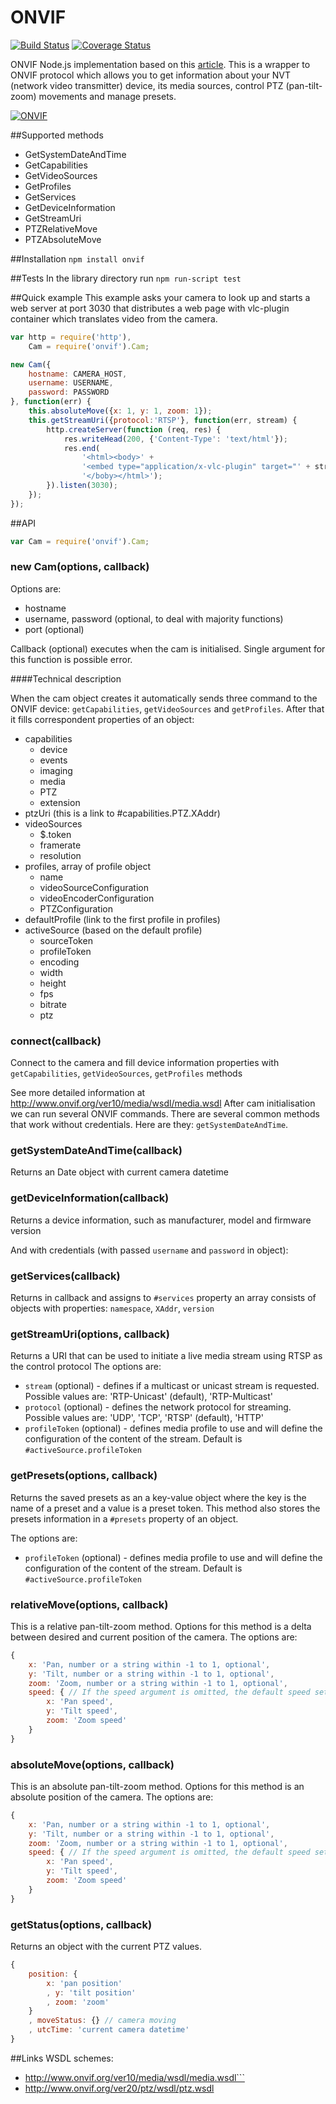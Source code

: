 # ONVIF

[![Build Status](https://travis-ci.org/agsh/onvif.png)](https://travis-ci.org/agsh/onvif)
[![Coverage Status](https://img.shields.io/coveralls/agsh/onvif.svg)](https://coveralls.io/r/agsh/onvif?branch=master)

ONVIF Node.js implementation based on this [article](http://ltoscanolm.hubpages.com/hub/onvif-programming-revealed).
This is a wrapper to ONVIF protocol which allows you to get information about your NVT (network video transmitter)
device, its media sources, control PTZ (pan-tilt-zoom) movements and manage presets.

[![ONVIF](http://www.onvif.org/Portals/_default/Skins/onvif/images/logo-new.jpg)](http://onvif.org)

##Supported methods
* GetSystemDateAndTime
* GetCapabilities
* GetVideoSources
* GetProfiles
* GetServices
* GetDeviceInformation
* GetStreamUri
* PTZRelativeMove
* PTZAbsoluteMove

##Installation
`npm install onvif`

##Tests
In the library directory run
`npm run-script test`

##Quick example
This example asks your camera to look up and starts a web server at port 3030 that distributes a web page with vlc-plugin
container which translates video from the camera.
```javascript
var http = require('http'),
	Cam = require('onvif').Cam;

new Cam({
	hostname: CAMERA_HOST,
	username: USERNAME,
	password: PASSWORD
}, function(err) {
	this.absoluteMove({x: 1, y: 1, zoom: 1});
	this.getStreamUri({protocol:'RTSP'}, function(err, stream) {
		http.createServer(function (req, res) {
			res.writeHead(200, {'Content-Type': 'text/html'});
			res.end(
				'<html><body>' +
				'<embed type="application/x-vlc-plugin" target="' + stream.uri + '"></embed>' +
				'</boby></html>');
		}).listen(3030);
	});
});
```

##API

```javascript
var Cam = require('onvif').Cam;
```

### new Cam(options, callback)

Options are:
- hostname
- username, password (optional, to deal with majority functions)
- port (optional)

Callback (optional) executes when the cam is initialised. Single argument for this function is possible error.

####Technical description

When the cam object creates it automatically sends three command to the ONVIF device:
`getCapabilities`, `getVideoSources` and `getProfiles`. After that it fills correspondent properties of an object:

+ capabilities
  - device
  - events
  - imaging
  - media
  - PTZ
  - extension
+ ptzUri (this is a link to #capabilities.PTZ.XAddr)
+ videoSources
  - $.token
  - framerate
  - resolution
+ profiles, array of profile object
  - name
  - videoSourceConfiguration
  - videoEncoderConfiguration
  - PTZConfiguration
+ defaultProfile (link to the first profile in profiles)
+ activeSource (based on the default profile)
  - sourceToken
  - profileToken
  - encoding
  - width
  - height
  - fps
  - bitrate
  - ptz

### connect(callback)
Connect to the camera and fill device information properties with `getCapabilities`, `getVideoSources`, `getProfiles` methods

See more detailed information at http://www.onvif.org/ver10/media/wsdl/media.wsdl
After cam initialisation we can run several ONVIF commands.
There are several common methods that work without credentials. Here are they: `getSystemDateAndTime`.

### getSystemDateAndTime(callback)
Returns an Date object with current camera datetime

### getDeviceInformation(callback)
Returns a device information, such as manufacturer, model and firmware version

And with credentials (with passed `username` and `password` in object):

### getServices(callback)
Returns in callback and assigns to `#services` property an array consists of objects with properties: `namespace`, `XAddr`, `version`

### getStreamUri(options, callback)
Returns a URI that can be used to initiate a live media stream using RTSP as the control protocol
The options are:

* `stream` (optional) - defines if a multicast or unicast stream is requested. Possible values are: 'RTP-Unicast' (default), 'RTP-Multicast'
* `protocol` (optional) - defines the network protocol for streaming. Possible values are: 'UDP', 'TCP', 'RTSP' (default), 'HTTP'
* `profileToken` (optional) - defines media profile to use and will define the configuration of the content of the stream. Default is `#activeSource.profileToken`

### getPresets(options, callback)
Returns the saved presets as an a key-value object where the key is the name of a preset and a value is a preset token.
This method also stores the presets information in a `#presets` property of an object.

The options are:

* `profileToken` (optional) - defines media profile to use and will define the configuration of the content of the stream. Default is `#activeSource.profileToken`

### relativeMove(options, callback)
This is a relative pan-tilt-zoom method. Options for this method is a delta between desired and current position of the camera.
The options are:
```javascript
{
	x: 'Pan, number or a string within -1 to 1, optional',
	y: 'Tilt, number or a string within -1 to 1, optional',
	zoom: 'Zoom, number or a string within -1 to 1, optional',
	speed: { // If the speed argument is omitted, the default speed set by the PTZConfiguration will be used.
		x: 'Pan speed',
		y: 'Tilt speed',
		zoom: 'Zoom speed'
	}
}
```

### absoluteMove(options, callback)
This is an absolute pan-tilt-zoom method. Options for this method is an absolute position of the camera.
The options are:
```javascript
{
	x: 'Pan, number or a string within -1 to 1, optional',
	y: 'Tilt, number or a string within -1 to 1, optional',
	zoom: 'Zoom, number or a string within -1 to 1, optional',
	speed: { // If the speed argument is omitted, the default speed set by the PTZConfiguration will be used.
		x: 'Pan speed',
		y: 'Tilt speed',
		zoom: 'Zoom speed'
	}
}
```

### getStatus(options, callback)
Returns an object with the current PTZ values.
```javascript
{
	position: {
		x: 'pan position'
		, y: 'tilt position'
		, zoom: 'zoom'
	}
	, moveStatus: {} // camera moving
	, utcTime: 'current camera datetime'
}
```

##Links
WSDL schemes:
- http://www.onvif.org/ver10/media/wsdl/media.wsdl```
- http://www.onvif.org/ver20/ptz/wsdl/ptz.wsdl